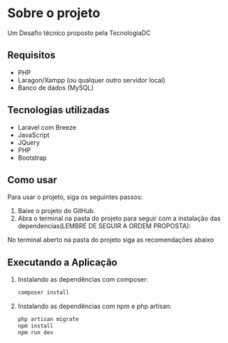 # Sobre o projeto

Um Desafio técnico proposto pela TecnologiaDC

## Requisitos

* PHP
* Laragon/Xampp (ou qualquer outro servidor local)
* Banco de dados (MySQL)

## Tecnologias utilizadas

* Laravel com Breeze
* JavaScript
* JQuery
* PHP
* Bootstrap

## Como usar

Para usar o projeto, siga os seguintes passos:

1. Baixe o projeto do GitHub.
2. Abra o terminal na pasta do projeto para seguir com a instalação das dependencias(LEMBRE DE SEGUIR A ORDEM PROPOSTA):

No terminal aberto na pasta do projeto siga as recomendações abaixo

## Executando a Aplicação

1. Instalando as dependências com composer:

   ```bash
   composer install
2. Instalando as dependências com npm e php artisan:

   ```bash
   php artisan migrate
   npm install
   npm run dev
